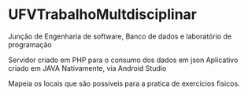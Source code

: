 # UFVTrabalhoMultdisciplinar
Junção de Engenharia de software, Banco de dados e laboratório de programação

Servidor criado em PHP para o consumo dos dados em json
Aplicativo criado em JAVA Nativamente, via Android Studio

Mapeia os locais que são possiveis para a pratica de exercicios fisicos.
